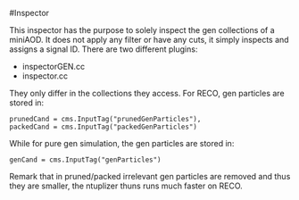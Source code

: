 #Inspector

This inspector has the purpose to solely inspect the gen collections of a miniAOD. It does not apply any filter or have any cuts, it simply inspects and assigns a signal ID. There are two different plugins:

- inspectorGEN.cc
- inspector.cc

They only differ in the collections they access. For RECO, gen particles are stored in:
```
prunedCand = cms.InputTag("prunedGenParticles"),
packedCand = cms.InputTag("packedGenParticles") 
```
While for pure gen simulation, the gen particles are stored in:

```
genCand = cms.InputTag("genParticles")
```

Remark that in pruned/packed irrelevant gen particles are removed and thus they are smaller, the ntuplizer thuns runs much faster on RECO.

